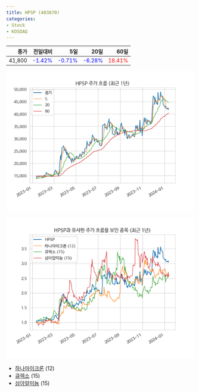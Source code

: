 ```yaml
---
title: HPSP (403870)
categories:
- Stock
- KOSDAQ
---
```


|종가|전일대비|5일|20일|60일|
|---:|-------:|--:|---:|---:|
|41,800|<span style="color: blue">-1.42%</span>|<span style="color: blue">-0.71%</span>|<span style="color: blue">-6.28%</span>|<span style="color: red">18.41%</span>|


<!-- more -->

![403870](/assets/images/stock/403870.png)

![403870](/assets/images/stock/403870_sim.png)

- [하나마이크론](/067310/) (12)
- [큐렉소](/060280/) (15)
- [삼아알미늄](//006110/) (15)